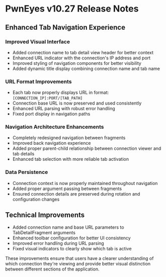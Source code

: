 # PwnEyes v10.27 Release Notes

## Enhanced Tab Navigation Experience

### Improved Visual Interface
- Added connection name to tab detail view header for better context
- Enhanced URL indicator with the connection's IP address and port
- Improved styling of navigation components for better visibility
- Added dynamic title display combining connection name and tab name

### URL Format Improvements
- Each tab now properly displays URL in format: `[CONNECTION_IP]:PORT/[TAB_PATH]`
- Connection base URL is now preserved and used consistently
- Enhanced URL parsing with robust error handling
- Fixed port display in navigation paths

### Navigation Architecture Enhancements
- Completely redesigned navigation between fragments
- Improved back navigation experience
- Added proper parent-child relationship between connection viewer and tab details
- Enhanced tab selection with more reliable tab activation

### Data Persistence
- Connection context is now properly maintained throughout navigation
- Added proper argument passing between fragments
- Ensured connection details are preserved during rotation and configuration changes

## Technical Improvements

- Added connection name and base URL parameters to TabDetailFragment arguments
- Enhanced toolbar configuration for better UI consistency
- Improved error handling during URL parsing
- Fixed visual indicators to clearly show which tab is active

These improvements ensure that users have a clearer understanding of which connection they're viewing and provide better visual distinction between different sections of the application.
